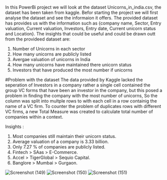 In this PowerBi project we will look at the dataset Unicorns_in_india.csv, the dataset has been taken from kaggle.
Befor starting the project we will first analyse the dataset and see the informaion it offers.
The provided dataset has provides us with the information such as {company name, Sector, Entry valuation, Current valuation, Investors, Entry date, Current unicorn status and Location}.
The insights that could be useful and could be drawn outt from the provideed dataset are:

1. Number of Unicorns in each sector
2. How many unicorns are publicly listed
3. Avergae valuation of unicorns in India
4. How many unicorns have maintained there unicorn status
5. Investors that have produced the most number if unicorns

#Problem with the dataset
The data provided by Kaggle lacked the seperation of Investors in a company rather a single cell contained the group VC forms that have been an investor in the company, but this posed a problem in finding the company 
with the most number of unicorns, So the column was split into multple rows to with each cell in a row containig the name of a VC firm.
To counter the problem of duplicates rows with different VC firms, a new Total Measure was created to calculate total number of companies within a context.

Insights :
1. Most companies still maintain their unicorn status.
2. Average valuation of a company is 3.33 billion.
3. Only 7.27 % of companies are publicly listed.
4. Fintech > SAas > E-Commerce.
5. Accel > TigerGlobal > Sequio Capital.
6. Banglore > Mumbai > Gurgaon.

![Screenshot (149)](https://github.com/user-attachments/assets/c84a0e6c-7910-40ca-aeb0-838e119be7c8)
![Screenshot (150)](https://github.com/user-attachments/assets/40adad9e-4edc-4145-ae83-4e8cc1ce9955)
![Screenshot (151)](https://github.com/user-attachments/assets/a2576f30-14cd-44f4-8172-f0175ffa7a34)
